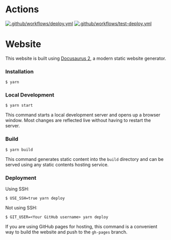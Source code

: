 # Actions

[![.github/workflows/deploy.yml](https://github.com/ScaliRo/scaliro-docs/actions/workflows/deploy.yml/badge.svg)](https://github.com/ScaliRo/scaliro-docs/actions/workflows/deploy.yml)
[![.github/workflows/test-deploy.yml](https://github.com/ScaliRo/scaliro-docs/actions/workflows/test-deploy.yml/badge.svg)](https://github.com/ScaliRo/scaliro-docs/actions/workflows/test-deploy.yml)


# Website

This website is built using [Docusaurus 2](https://docusaurus.io/), a modern static website generator.

### Installation

```
$ yarn
```

### Local Development

```
$ yarn start
```

This command starts a local development server and opens up a browser window. Most changes are reflected live without having to restart the server.

### Build

```
$ yarn build
```

This command generates static content into the `build` directory and can be served using any static contents hosting service.

### Deployment

Using SSH:

```
$ USE_SSH=true yarn deploy
```

Not using SSH:

```
$ GIT_USER=<Your GitHub username> yarn deploy
```

If you are using GitHub pages for hosting, this command is a convenient way to build the website and push to the `gh-pages` branch.

